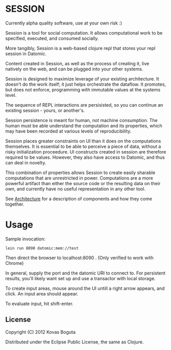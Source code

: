 # SESSION

Currently alpha quality software, use at your own risk :)

Session is a tool for social computation. It allows computational work to be specified, executed, and consumed socially.

More tangibly, Session is a web-based clojure repl that stores your repl session in Datomic.

Content created in Session, as well as the process of creating it, live natively on the web, and can be plugged into your other systems.

Session is designed to maximize leverage of your existing architecture. It doesn't do the work itself; it just helps orchestrate the dataflow. It promotes, but does not enforce, programming with immutable values at the systems level.

The sequence of REPL interactions are persisisted, so you can continue an existing session - yours, or another's.  

Session persistence is meant for human, not machine consumption. The human must be able understand the computation and its properties, which may have been recorded at various levels of reproducibility. 

Session places greater constraints on UI than it does on the computations themselves. It is essential to be able to perceive a piece of data, without a risky initialization proceedure. UI constructs created in session are therefore required to be values. However, they also have access to Datomic, and thus can deal in novelty.

This combination of properties allows Session to create easily sharable computations that are unrestricted in power. Computations are a more powerful artifact than either the source code or the resulting data on their own, and currently have no useful representation in any other tool. 

See [Architecture](https://github.com/kovasb/session/wiki/Architecture) for a description of components and how they come together.

# Usage

Sample invocation:

    lein run 8090 datomic:mem://test

Then direct the browser to localhost:8090 . (Only verified to work with Chrome)

In general, supply the port and the datomic URI to connect to. For persistent results, you'll likely want set up and use a transactor with local storage.

To create input areas, mouse around the UI untill a right arrow appears, and click. An input area should appear.

To evaluate input, hit shift-enter.

## License

Copyright (C) 2012 Kovas Boguta

Distributed under the Eclipse Public License, the same as Clojure.
